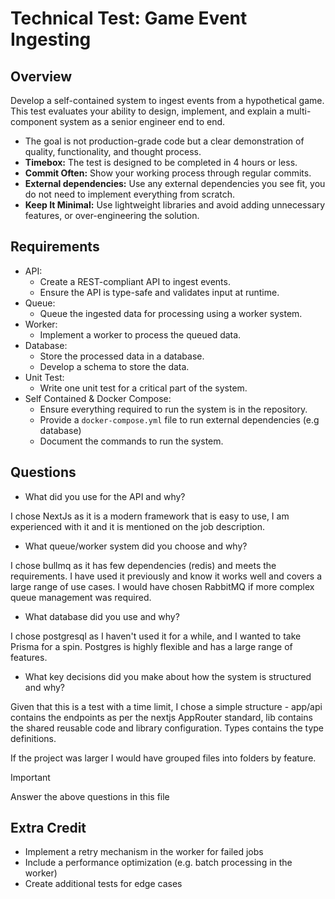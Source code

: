 # Technical Test: Game Event Ingesting

## Overview

Develop a self-contained system to ingest events from a hypothetical game.
This test evaluates your ability to design, implement, and explain a multi-component system as a senior engineer end to end.

- The goal is not production-grade code but a clear demonstration of quality, functionality, and thought process.
- **Timebox:** The test is designed to be completed in 4 hours or less.
- **Commit Often:** Show your working process through regular commits.
- **External dependencies:** Use any external dependencies you see fit, you do not need to implement everything from scratch.
- **Keep It Minimal:** Use lightweight libraries and avoid adding unnecessary features, or over-engineering the solution.

## Requirements

- API:
  - Create a REST-compliant API to ingest events.
  - Ensure the API is type-safe and validates input at runtime.
- Queue:
  - Queue the ingested data for processing using a worker system.
- Worker:
  - Implement a worker to process the queued data.
- Database:
  - Store the processed data in a database.
  - Develop a schema to store the data.
- Unit Test:
  - Write one unit test for a critical part of the system.
- Self Contained & Docker Compose:
  - Ensure everything required to run the system is in the repository.
  - Provide a `docker-compose.yml` file to run external dependencies (e.g database)
  - Document the commands to run the system.

## Questions

- What did you use for the API and why?

I chose NextJs as it is a modern framework that is easy to use, I am experienced with it and it is mentioned on the job description.

- What queue/worker system did you choose and why?

I chose bullmq as it has few dependencies (redis) and meets the requirements. I have used it previously and know it works well and covers a large range of use cases. I would have chosen RabbitMQ if more complex queue management was required.

- What database did you use and why?

I chose postgresql as I haven't used it for a while, and I wanted to take Prisma for a spin. Postgres is highly flexible and has a large range of features.

- What key decisions did you make about how the system is structured and why?

Given that this is a test with a time limit, I chose a simple structure - app/api contains the endpoints as per the nextjs AppRouter standard, lib contains the shared reusable code and library configuration. Types contains the type definitions.

If the project was larger I would have grouped files into folders by feature.

> [!IMPORTANT]
> Answer the above questions in this file

## Extra Credit

- Implement a retry mechanism in the worker for failed jobs
- Include a performance optimization (e.g. batch processing in the worker)
- Create additional tests for edge cases
